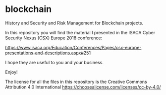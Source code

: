 # blockchain
History and Security and Risk Management for Blockchain projects.

In this repository you will find the material I presented in the ISACA Cyber Security Nexus (CSX) Europe 2018 conference:

https://www.isaca.org/Education/Conferences/Pages/csx-europe-presentations-and-descriptions.aspx#251

I hope they are useful to you and your business.

Enjoy!

The license for all the files in this repository is the Creative Commons Attribution 4.0 International https://choosealicense.com/licenses/cc-by-4.0/
